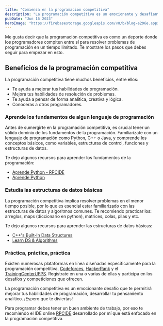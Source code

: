 ```yaml
---
title: "Comienza en la programación competitiva"
description: "La programación competitiva es un emocionante y desafiante mundo en el que los programadores ponen a prueba sus habilidades de resolución de problemas y su capacidad para escribir código eficiente en un entorno de competencia."
pubDate: "Jun 16 2023"
heroImage: "https://firebasestorage.googleapis.com/v0/b/blog-e296e.appspot.com/o/posts%2Fcomienza-en-la-programacion-competitiva%2Fcomienza-en-la-programacion-competitiva.png?alt=media&token=f99fc3c1-44da-415c-b8c1-6cbae6b4aaf4"
---
```


Me gusta decir que la programación competitiva es como un deporte donde los programadores compiten entre sí para resolver problemas de programación en un tiempo limitado. Te mostrare los pasos que debes seguir para empezar en esto.

## Beneficios de la programación competitiva

La programación competitiva tiene muchos beneficios, entre ellos:

- Te ayuda a mejorar tus habilidades de programación.
- Mejora tus habilidades de resolución de problemas.
- Te ayuda a pensar de forma analítica, creativa y lógica.
- Conoceras a otros programadores.

### Aprende los fundamentos de algun lenguaje de programación

Antes de sumergirte en la programación competitiva, es crucial tener un sólido dominio de los fundamentos de la programación. Familiarízate con un lenguaje de programación como Python, C++ o Java, y comprende los conceptos básicos, como variables, estructuras de control, funciones y estructuras de datos.

Te dejo algunos recursos para aprender los fundamentos de la programación:

- [Aprende Python - RPCIDE](https://rpcide.cloud/learning/python)
- [Aprende Python](https://aprendepython.es)

### Estudia las estructuras de datos básicas

La programación competitiva implica resolver problemas en el menor tiempo posible, por lo que es esencial estar familiarizado con las estructuras de datos y algoritmos comunes. Te recomiendo practicar los: arreglos, maps (diccionario en python), matrices, colas, pilas y etc.

Te dejo algunos recursos para aprender las estructuras de datos básicas:

- [C++'s Built-In Data Structures](https://www.codecademy.com/learn/c-plus-plus-for-programmers/modules/cpp-built-in-data-structures/cheatsheet)
- [Learn DS & Algorithms](https://www.programiz.com/dsa)

### Práctica, práctica, práctica

Existen numerosas plataformas en línea diseñadas específicamente para la programación competitiva, [Codeforces](https://codeforces.com), [HackerRank](https://www.hackerrank.com/) y el [TrainingCenterUFPS](https://trainingcenter.cloud.ufps.edu.co). Regístrate en una o varias de ellas y participa en los desafíos y competiciones que ofrecen.

La programación competitiva es un emocionante desafío que te permitirá mejorar tus habilidades de programación, desarrollar tu pensamiento analítico. ¡Espero que te diviertas!

Para programar debes tener un buen ambiente de trabajo, por eso te recomiendo el IDE online [RPCIDE](https://www.rpcide.cloud) desarrollado por mí que está enfocado en la programación competitiva.
